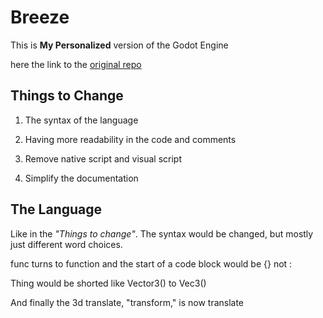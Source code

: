 # Breeze
This is **My Personalized** version of the Godot Engine

here the link to the [original repo](https://github.com/godotengine/godot)

## Things to Change
1. The syntax of the language
1. Having more readability in the code and comments 

1. Remove native script and visual script
1. Simplify the documentation

## The Language
Like in the _"Things to change"_. The syntax would be changed, but mostly just different word choices. 

func turns to function and the start of a code block would be {} not :

Thing would be shorted like Vector3() to Vec3()

And finally the 3d translate, "transform," is now translate
